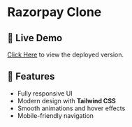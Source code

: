 # Razorpay Clone

## 🚀 Live Demo
[Click Here](https://mithun-am.github.io/Razorpay-Clone/) to view the deployed version.

## 📌 Features
- Fully responsive UI
- Modern design with **Tailwind CSS**
- Smooth animations and hover effects
- Mobile-friendly navigation
